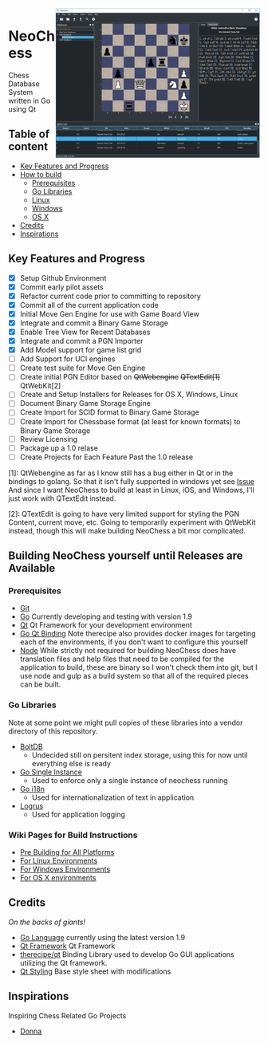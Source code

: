<img src="/screenshots/EarlyProtoType.png?raw=true" alt="NeoChess Database" title="NeoChess" align="right" height="300" />

# NeoChess

Chess Database System written in Go using Qt

## Table of content

- [Key Features and Progress](#Key-Features-and-Progress)
- [How to build](#how-to-build)
  - [Prerequisites](#prerequisites)
  - [Go Libraries](#go-libraries)
  - [Linux](#inux)
  - [Windows](#windows)
  - [OS X](#os-x)
- [Credits](#credits)
- [Inspirations](#inspirations)

## Key Features and Progress

- [x] Setup Github Environment
- [x] Commit early pilot assets
- [x] Refactor current code prior to committing to repository
- [x] Commit all of the current application code
- [x] Initial Move Gen Engine for use with Game Board View
- [x] Integrate and commit a Binary Game Storage
- [x] Enable Tree View for Recent Databases
- [x] Integrate and commit a PGN Importer
- [x] Add Model support for game list grid
- [ ] Add Support for UCI engines
- [ ] Create test suite for Move Gen Engine
- [ ] Create initial PGN Editor based on ~~QtWebengine~~ ~~QTextEdit[1]~~ QtWebKit[2]
- [ ] Create and Setup Installers for Releases for OS X, Windows, Linux
- [ ] Document Binary Game Storage Engine
- [ ] Create Import for SCID format to Binary Game Storage
- [ ] Create Import for Chessbase format (at least for known formats) to Binary Game Storage
- [ ] Review Licensing
- [ ] Package up a 1.0 relase
- [ ] Create Projects for Each Feature Past the 1.0 release

[1]: QtWebengine as far as I know still has a bug either in Qt or in the bindings to golang.
So that it isn't fully supported in windows yet see [Issue](https://github.com/therecipe/qt/issues/217#issuecomment-280940272) 
And since I want NeoChess to build at least in Linux, iOS, and Windows, I'll just work with QTextEdit instead.

[2]: QTextEdit is going to have very limited support for styling the PGN Content, current move, etc.  Going to temporarily
experiment with QtWebKit instead, though this will make building NeoChess a bit mor complicated.

## Building NeoChess yourself until Releases are Available

### Prerequisites

- [Git](https://git-scm.com) 
- [Go](https://golang.org) Currently developing and testing with version 1.9
- [Qt](https://www.qt.io) Qt Framework for your development environment
- [Go Qt Binding](https://github.com/therecipe/qt/) Note therecipe also provides docker images for targeting each of the environments, if you don't want to configure this yourself
- [Node](https://nodejs.org) While strictly not required for building NeoChess does have translation files and help files that need to be compiled for the application to build, these are binary so I won't check them into git, but I use node and gulp as a build system so that all of the required pieces can be built.

### Go Libraries

Note at some point we might pull copies of these libraries into a vendor directory of this repository.

- [BoltDB](https://github.com/boltdb/bolt) 
  - Undecided still on persitent index storage, using this for now until everything else is ready
- [Go Single Instance](https://github.com/allan-simon/go-singleinstance)
  - Used to enforce only a single instance of neochess running
- [Go i18n](https://github.com/nicksnyder/go-i18n)
  - Used for internationalization of text in application
- [Logrus](https://github.com/sirupsen/logrus)
  - Used for application logging

### Wiki Pages for Build Instructions

- [Pre Building for All Platforms](https://github.com/rashwell/neochess/wiki/NeoChess-Pre-Building-All)
- [For Linux Environments](https://github.com/rashwell/neochess/wiki/NeoChess-Building-on-Linux)
- [For Windows Environments](https://github.com/rashwell/neochess/wiki/NeoChess-Building-on-Windows)
- [For OS X environments](https://github.com/rashwell/neochess/wiki/NeoChess-Building-on-OSX)

## Credits

*On the backs of giants!*

- [Go Language](https://golang.org/) currently using the latest version 1.9
- [Qt Framework](https://www.qt.io/) Qt Framework
- [therecipe/qt](https://github.com/therecipe/qt/) Binding Library used to develop Go GUI applications utilizing the Qt framework.
- [Qt Styling](https://github.com/ColinDuquesnoy/QDarkStyleSheet) Base style sheet with modifications

## Inspirations

Inspiring Chess Related Go Projects

- [Donna](https://github.com/michaeldv/donna)
